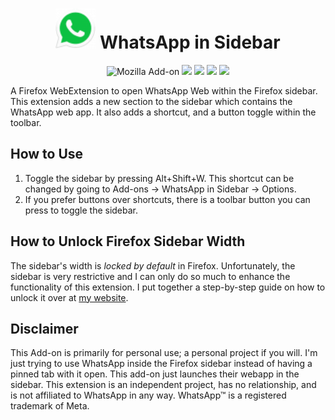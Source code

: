 <h1 align=center><img src="./icons/48x48.png" width="64" height="64" /> WhatsApp in Sidebar</h1>

<p align=center>
<img alt="Mozilla Add-on" src="https://img.shields.io/amo/v/{2b38cb05-9cff-44a7-b9f1-7cc575afab8a}">
<img src="https://img.shields.io/amo/rating/{2b38cb05-9cff-44a7-b9f1-7cc575afab8a}" />
<img src="https://img.shields.io/amo/dw/{2b38cb05-9cff-44a7-b9f1-7cc575afab8a}" />
<img src="https://img.shields.io/amo/users/{2b38cb05-9cff-44a7-b9f1-7cc575afab8a} " />
<img src="https://img.shields.io/github/license/datastring/firefox-whatsapp-in-sidebar" />
</p>

A Firefox WebExtension to open WhatsApp Web within the Firefox sidebar. This extension adds a new section to the sidebar which contains the WhatsApp web app. It also adds a shortcut, and a button toggle within the toolbar.

## How to Use

1. Toggle the sidebar by pressing Alt+Shift+W. This shortcut can be changed by going to Add-ons -> WhatsApp in Sidebar -> Options.
2. If you prefer buttons over shortcuts, there is a toolbar button you can press to toggle the sidebar.

## How to Unlock Firefox Sidebar Width

The sidebar's width is *locked by default* in Firefox. Unfortunately, the sidebar is very restrictive and I can only do so much to enhance the functionality of this extension. I put together a step-by-step guide on how to unlock it over at [my website](https://forgetful.dev/guides/unlock-firefox-sidebar/).

## Disclaimer

This Add-on is primarily for personal use; a personal project if you will. I'm just trying to use WhatsApp inside the Firefox sidebar instead of having a pinned tab with it open. This add-on just launches their webapp in the sidebar. This extension is an independent project, has no relationship, and is not affiliated to WhatsApp in any way. WhatsApp™ is a registered trademark of Meta.
